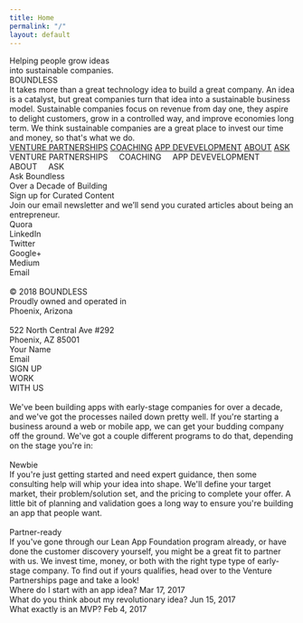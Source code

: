 ```yaml
---
title: Home
permalink: "/"
layout: default
---
```


<div class="home">
  <div style="position:relative; margin:auto;">
    <div class="rectangle"></div>
    <img
      anima-src="./img/home-group-134-copy.png"
      class="group134copy"
      src="data:image/gif;base64,R0lGODlhAQABAIAAAP///wAAACH5BAEAAAAALAAAAAABAAEAAAICRAEAOw=="
    />
    <div class="helpingpeoplegrow">
      Helping people grow ideas<br />into sustainable companies.
    </div>
    <div class="boundless">BOUNDLESS</div>
    <div class="ittakesmorethana">
      It takes more than a great technology idea to build a great company. An
      idea is a catalyst, but great companies turn that idea into a sustainable
      business model. Sustainable companies focus on revenue from day one, they
      aspire to delight customers, grow in a controlled way, and improve
      economies long term. We think sustainable companies are a great place to
      invest our time and money, so that's what we do.
    </div>
    <div class="venturepartnerships">
      <a href="/venture-partners">VENTURE PARTNERSHIPS</a>
      <a href="/coaching">COACHING</a>
      <a href="/development">APP DEVEVELOPMENT</a>
      <a href="#wevebeenbuilding">ABOUT</a> <a href="#askboundlesscopy">ASK</a>
    </div>
    <div class="venturepartnershipscopy">
      VENTURE PARTNERSHIPS     COACHING     APP DEVEVELOPMENT     ABOUT     ASK
    </div>
    <div class="askboundlesscopy" id="askboundlesscopy">Ask Boundless</div>
    <div class="overadecadeofbuicopy">Over a Decade of Building</div>
    <div class="signupforcurated">Sign up for Curated Content</div>
    <div class="joinouremailnewsl">
      Join our email newsletter and we’ll send you curated articles about being
      an entrepreneur.
    </div>
    <div class="quoralinkedintwittcopy">
      Quora<br />LinkedIn<br />Twitter<br />Google+<br />Medium<br />Email
    </div>
    <img
      anima-src="./img/coaching-rectangle-copy-7@2x.png"
      class="rectanglecopy5"
      src="data:image/gif;base64,R0lGODlhAQABAIAAAP///wAAACH5BAEAAAAALAAAAAABAAEAAAICRAEAOw=="
    />
    <img
      anima-src="./img/home-rectangle-copy-6.png"
      class="rectanglecopy6"
      src="data:image/gif;base64,R0lGODlhAQABAIAAAP///wAAACH5BAEAAAAALAAAAAABAAEAAAICRAEAOw=="
    />
    <div class="a2512018boundlessprocopy">
      © 2018 BOUNDLESS<br />Proudly owned and operated in<br />Phoenix,
      Arizona<br /><br />522 North Central Ave #292<br />Phoenix, AZ 85001
    </div>
    <div class="yournamecopy">Your Name</div>
    <div class="email">Email</div>
    <div class="groupcopy">
      <div class="rectanglecopy31"></div>
      <div class="signup">SIGN UP</div>
    </div>
    <div class="rectanglecopy3"></div>
    <div class="workwithus">WORK<br />WITH US</div>
    <img
      anima-src="./img/venture-partnerships-line-copy-6.png"
      class="linecopy2"
      src="data:image/gif;base64,R0lGODlhAQABAIAAAP///wAAACH5BAEAAAAALAAAAAABAAEAAAICRAEAOw=="
    />
    <img
      anima-src="./img/home-line-copy-4.png"
      class="linecopy4"
      src="data:image/gif;base64,R0lGODlhAQABAIAAAP///wAAACH5BAEAAAAALAAAAAABAAEAAAICRAEAOw=="
    />
    <img
      anima-src="./img/venture-partnerships-line-copy-6.png"
      class="linecopy3"
      src="data:image/gif;base64,R0lGODlhAQABAIAAAP///wAAACH5BAEAAAAALAAAAAABAAEAAAICRAEAOw=="
    />
    <div class="rectangle1"></div>
    <div class="rectanglecopy"></div>
    <div class="rectanglecopy2"></div>
    <div class="wevebeenbuilding" id="wevebeenbuilding">
      <span class="span1"
        >We've been building apps with early-stage companies for over a decade,
        and we've got the processes nailed down pretty well. If you're starting
        a business around a web or mobile app, we can get your budding company
        off the ground. We've got a couple different programs to do that,
        depending on the stage you're in:<br /><br /></span
      ><span class="span2">Newbie</span
      ><span class="span3"
        ><br />If you're just getting started and need expert guidance, then
        some consulting help will whip your idea into shape. We'll define your
        target market, their problem/solution set, and the pricing to complete
        your offer. A little bit of planning and validation goes a long way to
        ensure you're building an app that people want.<br /><br /></span
      ><span class="span4">Partner-ready</span
      ><span class="span5"><br />If you've gone through our </span
      ><span class="span6">Lean App Foundation program</span
      ><span class="span7">
        already, or have done the customer discovery yourself, you might be a
        great fit to partner with us. We invest time, money, or both with the
        right type type of early-stage company. To find out if yours qualifies,
        head over to the </span
      ><span class="span8">Venture Partnerships</span
      ><span class="span9"> page and take a look!</span>
    </div>
    <div class="wheredoistartwit">
      <span class="span1">Where do I start with an app idea?</span
      ><span class="span2"> </span><span class="span3">Mar 17, 2017</span
      ><span class="span4"><br /></span
      ><span class="span5">What do you think about my revolutionary idea?</span
      ><span class="span6"> </span><span class="span7">Jun 15, 2017</span
      ><span class="span8"><br /></span
      ><span class="span9">What exactly is an MVP?</span
      ><span class="span10"> </span><span class="span11">Feb 4, 2017</span>
    </div>
  </div>
</div>

